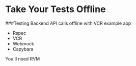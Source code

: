 # Take Your Tests Offline

###Testing Backend API calls offline with VCR example app

* Rspec
* VCR 
* Webmock
* Capybara

You'll need RVM